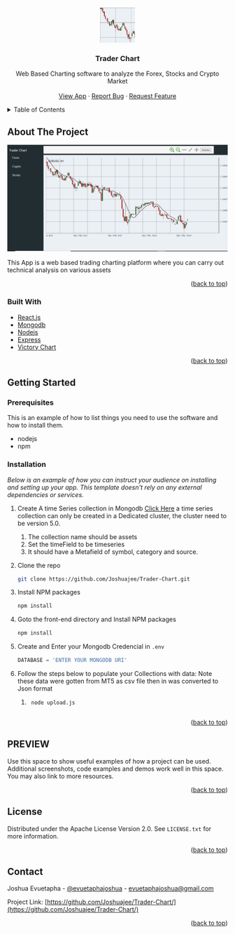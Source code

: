 <div id="top"></div>

<!-- PROJECT LOGO -->
<br />
<div align="center">
  <a href="https://github.com/Joshuajee/Trader-Chart/">
    <img src="images/logo.png" alt="Logo" width="80" height="80">
  </a>

  <h3 align="center">Trader Chart</h3>

  <p align="center">
    Web Based Charting software to analyze the Forex, Stocks and Crypto Market
    <br />
    <br />
    <a href="https://trader-chart.herokuapp.com/">View App</a>
    ·
    <a href="https://github.com/Joshuajee/Trader-Chart/issues">Report Bug</a>
    ·
    <a href="https://github.com/Joshuajee/Trader-Chart/issues">Request Feature</a>
  </p>
</div>



<!-- TABLE OF CONTENTS -->
<details>
  <summary>Table of Contents</summary>
  <ol>
    <li>
      <a href="#about-the-project">About The Project</a>
      <ul>
        <li><a href="#built-with">Built With</a></li>
      </ul>
    </li>
    <li>
      <a href="#getting-started">Getting Started</a>
      <ul>
        <li><a href="#prerequisites">Prerequisites</a></li>
        <li><a href="#installation">Installation</a></li>
      </ul>
    </li>
    <li><a href="#license">License</a></li>
    <li><a href="#contact">Contact</a></li>
    <li><a href="#acknowledgments">Acknowledgments</a></li>
  </ol>
</details>



<!-- ABOUT THE PROJECT -->
## About The Project

![Trader Chart Screen Shot](./images/home.png "App screenshot")

This App is a web based trading charting platform where you can carry out technical analysis on various assets

<p align="right">(<a href="#top">back to top</a>)</p>



### Built With


* [React.js](https://reactjs.org/)
* [Mongodb](https://www.mongodb.com/)
* [Nodejs](https://nodejs.org/)
* [Express](https://expressjs.com/)
* [Victory Chart](https://formidable.com/open-source/victory/)


<p align="right">(<a href="#top">back to top</a>)</p>



<!-- GETTING STARTED -->
## Getting Started


### Prerequisites

This is an example of how to list things you need to use the software and how to install them.

* nodejs
* npm

### Installation

_Below is an example of how you can instruct your audience on installing and setting up your app. This template doesn't rely on any external dependencies or services._

1. Create A time Series collection in Mongodb [Click Here](https://docs.mongodb.com/manual/core/timeseries-collections/)
    a time series collection can only be created in a Dedicated cluster, the cluster need to be version 5.0.
    1. The collection name should be assets
    2. Set the timeField to be timeseries
    3. It should have a Metafield of symbol, category and source.
2. Clone the repo
   ```sh
   git clone https://github.com/Joshuajee/Trader-Chart.git
   ```
3. Install NPM packages
   ```sh
   npm install
   ```
4. Goto the front-end directory and Install NPM packages
   ```sh
   npm install
   ```
5. Create and Enter your Mongodb Credencial in `.env`
   ```js
   DATABASE = 'ENTER YOUR MONGODB URI'
   ```
6. Follow the steps below to populate your Collections with data:
    Note these data were gotten from MT5 as csv file then in was converted to Json format

    1. ```sh
        node upload.js
    ```
<p align="right">(<a href="#top">back to top</a>)</p>



<!-- USAGE EXAMPLES -->
## PREVIEW

Use this space to show useful examples of how a project can be used. Additional screenshots, code examples and demos work well in this space. You may also link to more resources.


<p align="right">(<a href="#top">back to top</a>)</p>


## License

Distributed under the Apache License Version 2.0. See `LICENSE.txt` for more information.

<p align="right">(<a href="#top">back to top</a>)</p>



<!-- CONTACT -->
## Contact

Joshua Evuetapha - [@evuetaphajoshua](https://twitter.com/evuetaphajoshua) - evuetaphajoshua@gmail.com

Project Link: [https://github.com/Joshuajee/Trader-Chart/](https://github.com/Joshuajee/Trader-Chart/)

<p align="right">(<a href="#top">back to top</a>)</p>

